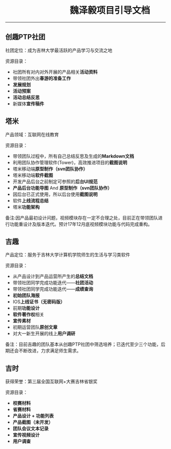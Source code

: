 #                   　　　　　　　                              魏泽毅项目引导文档


----------

## 创趣PTP社团 ##

社团定位：成为吉林大学最活跃的产品学习与交流之地

资源目录：

 - 社团所有对内对外开展的产品相关**活动资料**
 - 带领社团外出**春游的准备工作**
 - **发展规划**
 - **活动预案**
 - **活动总结反思**
 - 新媒体**宣传稿件**
 

## 塔米 ##
产品领域：互联网在线教育

资源目录：

 - 带领团队过程中，所有自己总结反思及生成的**Markdown文档**
 - 利用团队协作管理软件(Tower)，高效推进项目的**截图说明**
 - 塔米移动端**原型制作（svn团队协作）**
 - 塔米移动端**软件截图**
 - 开发产品后台之前制定可参照的**后台UI规范**
 - **产品后台功能导图** And **原型制作（svn团队协作）**
 - 因后台已正式使用，所以后台使用**截图说明**
 - 软件**上线流程总结**
 - 塔米**功能架构**


备注:因产品最初设计问题，视频模块存在一定不合理之处，目前正在带领团队进行功能重设计及版本迭代。预计17年12月底视频模块功能与代码完成重构。

## 吉趣 ##
产品定位：服务于吉林大学计算机学院师生的生活与学习类软件

资源目录：

 - 从产品设计到产品运营所产生的**总结文档**
 - 带领社团同学完成功能迭代——**社团活动**
 - 带领社团同学完成功能迭代——**成绩查询**
 - **初始团队海报**
 - IOS**上线证书（无密码版）**
 - 前期**功能设计**
 - **软件著作权**相关
 - **宣传素材**
 - 初期运营团队**原创文章**
 - 对大一新生开展的线上**用户调研**

备注：目前吉趣的团队基本从创趣PTP社团中筛选培养；已迭代至少三个功能，后期还会不断改进，力求满足师生需求。

## 吉时 ##
获得荣誉：第三届全国互联网+大赛吉林省银奖

资源目录：

 - **校赛材料**
 - **省赛材料**
 - **产品设计 + 功能列表**
 - **产品截图（未开发）**
 - **团队会议文本记录**
 - **宣传视频设计**
 - **用户调查**
 




 
